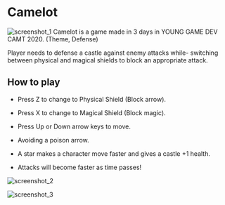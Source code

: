 # Camelot

![screenshot_1](https://user-images.githubusercontent.com/27944646/174729054-d93de1b1-6681-4aa0-9ba8-4732f358e5fd.png)
Camelot is a game made in 3 days in YOUNG GAME DEV CAMT 2020. (Theme, Defense)

Player needs to defense a castle against enemy attacks while-  switching between physical and magical shields to block an appropriate attack.

## How to play
- Press Z to change to Physical Shield (Block arrow).
- Press X to change to Magical Shield (Block magic).
- Press Up or Down arrow keys to move.
- Avoiding a poison arrow.

- A star makes a character move faster and gives a castle +1 health.
- Attacks will become faster as time passes!

![screenshot_2](https://user-images.githubusercontent.com/27944646/174729144-7b7863db-2295-44fc-a01f-f74b74a256dd.png)

![screenshot_3](https://user-images.githubusercontent.com/27944646/174729146-8d28ab0a-3582-48dc-910d-9815f9de232c.png)
